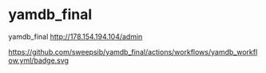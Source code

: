 # yamdb_final
yamdb_final
http://178.154.194.104/admin

https://github.com/sweepsib/yamdb_final/actions/workflows/yamdb_workflow.yml/badge.svg